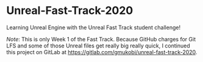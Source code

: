 # Unreal-Fast-Track-2020
Learning Unreal Engine with the Unreal Fast Track student challenge!

_Note_: This is only Week 1 of the Fast Track. Because GitHub charges for Git LFS and some of those Unreal files get really big really quick, I continued this project on GitLab at https://gitlab.com/gmukobi/unreal-fast-track-2020.
